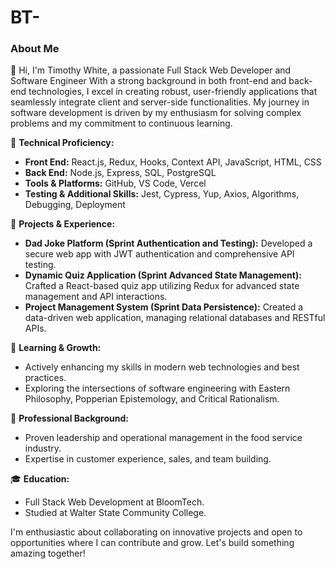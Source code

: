 # BT-

### About Me

👋 Hi, I'm Timothy White, a passionate Full Stack Web Developer and Software Engineer With a strong background in both front-end and back-end technologies, I excel in creating robust, user-friendly applications that seamlessly integrate client and server-side functionalities. My journey in software development is driven by my enthusiasm for solving complex problems and my commitment to continuous learning.

🔧 **Technical Proficiency:** 
- **Front End:** React.js, Redux, Hooks, Context API, JavaScript, HTML, CSS
- **Back End:** Node.js, Express, SQL, PostgreSQL
- **Tools & Platforms:** GitHub, VS Code, Vercel
- **Testing & Additional Skills:** Jest, Cypress, Yup, Axios, Algorithms, Debugging, Deployment

🚀 **Projects & Experience:** 
- **Dad Joke Platform (Sprint Authentication and Testing):** Developed a secure web app with JWT authentication and comprehensive API testing.
- **Dynamic Quiz Application (Sprint Advanced State Management):** Crafted a React-based quiz app utilizing Redux for advanced state management and API interactions.
- **Project Management System (Sprint Data Persistence):** Created a data-driven web application, managing relational databases and RESTful APIs.

🌱 **Learning & Growth:** 
- Actively enhancing my skills in modern web technologies and best practices.
- Exploring the intersections of software engineering with Eastern Philosophy, Popperian Epistemology, and Critical Rationalism.

🌟 **Professional Background:** 
- Proven leadership and operational management in the food service industry.
- Expertise in customer experience, sales, and team building.

🎓 **Education:** 
- Full Stack Web Development at BloomTech.
- Studied at Walter State Community College.


I'm enthusiastic about collaborating on innovative projects and open to opportunities where I can contribute and grow. Let's build something amazing together!
